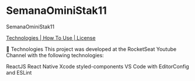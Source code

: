 # SemanaOminiStak11
SemanaOminiStak11

[Technologies | How To Use | License](docs/CONTRIBUTING.md)



🚀 Technologies
This project was developed at the RocketSeat Youtube Channel with the following technologies:

ReactJS
React Native
Xcode
styled-components
VS Code with EditorConfig and ESLint
